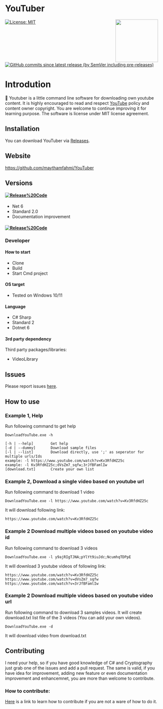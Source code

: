 # YouTuber

<a href="https://github.com/maythamfahmi/wet-extractor/blob/master/LICENSE">
    <img src="https://github.com/maythamfahmi/YouTuber/blob/master/logo.png" align="right" height="140" width="140" >
</a>

[![License: MIT](https://img.shields.io/badge/License-MIT-green.svg)](https://github.com/maythamfahmi/YouTuber/blob/master/LICENSE)
[![GitHub commits since latest release (by SemVer including pre-releases)](https://img.shields.io/github/commits-since/maythamfahmi/youtuber/v2.0.0-beta.0?include_prereleases)](https://github.com/maythamfahmi/YouTuber/releases/tag/v2.0.0-beta.0)


# Introdution
:rocket: Youtuber is a little command line software for downloading own youtube content. 
It is highly encouraged to read and respect [YouTube][1] policy and content owner copyright.
You are welcome to continue improving it for learning purpose.
The software is license under MIT license agreement.

## Installation

You can download YouTuber via [Releases](https://github.com/maythamfahmi/YouTuber/releases).

## Website

https://github.com/maythamfahmi/YouTuber

## Versions

#### [![Release%20Code](https://img.shields.io/badge/release%20code-v2.0.0_beta.0-blue?style=social)](https://github.com/maythamfahmi/YouTuber/releases/tag/v2.0.0-beta.0)
- Net 6
- Standard 2.0
- Documentation improvement

#### [![Release%20Code](https://img.shields.io/badge/release%20code-1.0.1-blue?style=social)](https://github.com/maythamfahmi/YouTuber/releases/tag/1.0.1)


### Developer

#### How to start
- Clone
- Build
- Start Cmd project

#### OS target
- Tested on Windows 10/11
#### Language
- C# Sharp
- Standard 2
- Dotnet 6
#### 3rd party dependency
Third party packages/libraries:
- VideoLibrary

## Issues

Please report issues [here](https://github.com/maythamfahmi/YouTuber/issues).

## How to use

### Example 1, Help
Run following command to get help

```DownloadYouTube.exe -h```

```
[-h | --help]        Get help
[-d | --dummy]       Download sample files
[-l | --list]        Download directly, use ';' as seperator for multiple urls/Ids
example: -l https://www.youtube.com/watch?v=Kv3RfdHZ25c
example: -l Kv3RfdHZ25c;dVsZm7_sqfw;3rJfBFamlIw
[download.txt]       Create your own list
```

### Example 2, Download a single video based on youtube url
Run following command to download 1 video

```DownloadYouTube.exe -l https://www.youtube.com/watch?v=Kv3RfdHZ25c```

It will download following link:

```
https://www.youtube.com/watch?v=Kv3RfdHZ25c
```

### Example 2 Download multiple videos based on youtube video id
Run following command to download 3 videos

```DownloadYouTube.exe -l y9ajRIgTJNA;pYlYt9iuJdc;NcumhqTDPpE```

It will download 3 youtube videos of following link:

```
https://www.youtube.com/watch?v=Kv3RfdHZ25c
https://www.youtube.com/watch?v=dVsZm7_sqfw
https://www.youtube.com/watch?v=3rJfBFamlIw
```

### Example 2 Download multiple videos based on youtube video url
Run following command to download 3 samples videos. It will create download.txt list file of the 3 videos (You can add your own videos).

```DownloadYouTube.exe -d```

It will download video from download.txt



## Contributing

I need your help, so if you have good knowledge of C# and Cryptography just grab one of the issues and add a pull request.
The same is valid, if you have idea for improvement, adding new feature or even documentation improvement and enhancemnet, you are more than welcome to contribute.

### How to contribute:

[Here](https://www.dataschool.io/how-to-contribute-on-github/) is a link to learn how to contribute if you are not a ware of how to do it.


[1]: http://youtube.com
